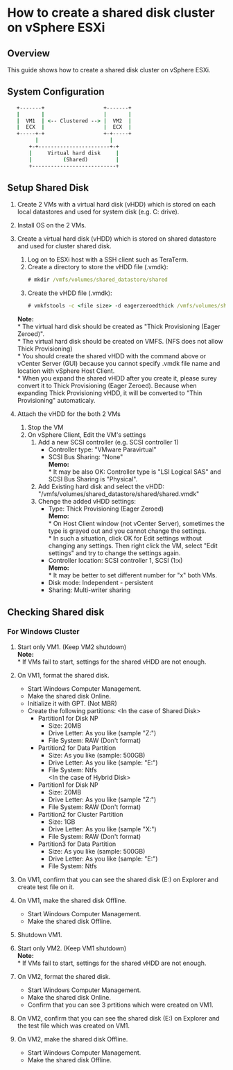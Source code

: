 # How to create a shared disk cluster on vSphere ESXi

## Overview
This guide shows how to create a shared disk cluster on vSphere ESXi.

## System Configuration
```bat
   +-------+                   +-------+
   |       |                   |       |
   |  VM1  | <-- Clustered --> |  VM2  |
   |  ECX  |                   |  ECX  |
   +-----+-+                   +-+-----+
         |                       |
       +-+-----------------------+-+
       |     Virtual hard disk     |
       |          (Shared)         |
       +---------------------------+
```
## Setup Shared Disk
1. Create 2 VMs with a virtual hard disk (vHDD) which is stored on each local datastores and used for system disk (e.g. C: drive).
1. Install OS on the 2 VMs.
1. Create a virtual hard disk (vHDD) which is stored on shared datastore and used for cluster shared disk.
	1. Log on to ESXi host with a SSH client such as TeraTerm.
	1. Create a directory to store the vHDD file (.vmdk):  
		```bat
		# mkdir /vmfs/volumes/shared_datastore/shared
		```
	1. Create the vHDD file (.vmdk):  
		```bat
		# vmkfstools -c <file size> -d eagerzeroedthick /vmfs/volumes/shared_datastore/shared/shared.vmdk
		```  
    **Note:**  
      \* The virtual hard disk should be created as "Thick Provisioning (Eager Zeroed)".  
	  \* The virtual hard disk should be created on VMFS. (NFS does not allow Thick Provisioning)  
	  \* You should create the shared vHDD with the command above or vCenter Server (GUI) because you cannot specify .vmdk file name and location with vSphere Host Client.  
	  \* When you expand the shared vHDD after you create it, please surey convert it to Thick Provisioning (Eager Zeroed). Because when expanding Thick Provisioning vHDD, it will be converted to "Thin Provisioning" automaticaly.  

1. Attach the vHDD for the both 2 VMs
	1. Stop the VM
	1. On vSphere Client, Edit the VM's settings
		1. Add a new  SCSI controller (e.g. SCSI controller 1)
			- Controller type: "VMware Paravirtual"
			- SCSI Bus Sharing: "None"  
    **Memo:**  
    \* It may be also OK: Controller type is "LSI Logical SAS" and SCSI Bus Sharing is "Physical".
		1. Add Existing hard disk and select the vHDD:  
			"/vmfs/volumes/shared_datastore/shared/shared.vmdk"
		1. Chenge the added vHDD settings:
			- Type: Thick Provisioning (Eager Zeroed)  
      **Memo:**  
      \* On Host Client window (not vCenter Server), sometimes the type is grayed out and you cannot change the settings.  
      \* In such a situation, click OK for Edit settings without changing any settings. Then right click the VM, select "Edit settings" and try to change the settings again.
			- Controller location: SCSI controller 1, SCSI (1:x)  
      **Memo:**  
       \* It may be better to set different number for "x" both VMs.
			- Disk mode: Independent - persistent
			- Sharing: Multi-writer sharing

## Checking Shared disk
### For Windows Cluster
1. Start only VM1. (Keep VM2 shutdown)  
	**Note:**  
  \* If VMs fail to start, settings for the shared vHDD are not enough.

1. On VM1, format the shared disk.
	- Start Windows Computer Management.
	- Make the shared disk Online.
	- Initialize it with GPT. (Not MBR)
	- Create the following partitions:
	\<In the case of Shared Disk\>
		- Partition1 for Disk NP  
			- Size: 20MB  
			- Drive Letter: As you like (sample "Z:")  
			- File System: RAW (Don't format)
		- Partition2 for Data Partition  
			- Size: As you like (sample: 500GB)  
			- Drive Letter: As you like (sample: "E:")  
			- File System: Ntfs  
	\<In the case of Hybrid Disk\>
		- Partition1 for Disk NP  
			- Size: 20MB  
			- Drive Letter: As you like (sample "Z:")  
			- File System: RAW (Don't format)
		- Partition2 for Cluster Partition  
			- Size: 1GB  
			- Drive Letter: As you like (sample "X:")  
			- File System: RAW (Don't format)
		- Partition3 for Data Partition
			- Size: As you like (sample: 500GB)  
			- Drive Letter: As you like (sample: "E:")  
			- File System: Ntfs
1. On VM1, confirm that you can see the shared disk (E:) on Explorer and create test file on it.
1. On VM1, make the shared disk Offline.
	- Start Windows Computer Management.
	- Make the shared disk Offline.
1. Shutdown VM1.

1. Start only VM2. (Keep VM1 shutdown)  
	**Note:**  
  \* If VMs fail to start, settings for the shared vHDD are not enough.

1. On VM2, format the shared disk.
	- Start Windows Computer Management.
	- Make the shared disk Online.
	- Confirm that you can see 3 prtitions which were created on VM1.
1. On VM2, confirm that you can see the shared disk (E:) on Explorer and the test file which was created on VM1.
1. On VM2, make the shared disk Offline.
	- Start Windows Computer Management.
	- Make the shared disk Offline.
